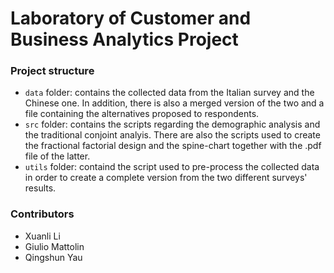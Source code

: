 # Laboratory of Customer and Business Analytics Project

### Project structure
- `data` folder: contains the collected data from the Italian survey and the Chinese one. In addition, there is also a merged version of the two and a file containing the alternatives proposed to respondents.
- `src` folder: contains the scripts regarding the demographic analysis and the traditional conjoint analyis. There are also the scripts used to create the fractional factorial design and the spine-chart together with the .pdf file of the latter.
- `utils` folder: containd the script used to pre-process the collected data in order to create a complete version from the two different surveys' results.


### Contributors
- Xuanli Li
- Giulio Mattolin
- Qingshun Yau
